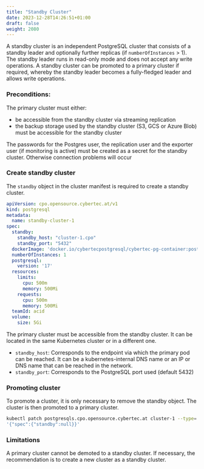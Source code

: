 ```yaml
---
title: "Standby Cluster"
date: 2023-12-28T14:26:51+01:00
draft: false
weight: 2080
---
```


A standby cluster is an independent PostgreSQL cluster that consists of a standby leader and optionally further replicas (if `numberOfInstances` > 1). The standby leader runs in read-only mode and does not accept any write operations. A standby cluster can be promoted to a primary cluster if required, whereby the standby leader becomes a fully-fledged leader and allows write operations.

### Preconditions:
The primary cluster must either:
- be accessible from the standby cluster via streaming replication 
- the backup storage used by the standby cluster (S3, GCS or Azure Blob) must be accessible for the standby cluster

The passwords for the Postgres user, the replication user and the exporter user (if monitoring is active) must be created as a secret for the standby cluster. Otherwise connection problems will occur

### Create standby cluster

The `standby` object in the cluster manifest is required to create a standby cluster.

```yaml 
apiVersion: cpo.opensource.cybertec.at/v1
kind: postgresql
metadata:
  name: standby-cluster-1
spec:
  standby:
    standby_host: "cluster-1.cpo"
    standby_port: "5432"
  dockerImage: 'docker.io/cybertecpostgresql/cybertec-pg-container:postgres-17.4-1'
  numberOfInstances: 1
  postgresql:
    version: '17'
  resources:
    limits:
      cpu: 500m
      memory: 500Mi
    requests:
      cpu: 500m
      memory: 500Mi
  teamId: acid
  volume:
    size: 5Gi
```

The primary cluster must be accessible from the standby cluster. It can be located in the same Kubernetes cluster or in a different one. 

- `standby_host`: Corresponds to the endpoint via which the primary pod can be reached. It can be a kubernetes-internal DNS name or an IP or DNS name that can be reached in the network. 
- `standby_port`: Corresponds to the PostgreSQL port used (default 5432)


### Promoting cluster

To promote a cluster, it is only necessary to remove the standby object. 
The cluster is then promoted to a primary cluster.

```sh
kubectl patch postgresqls.cpo.opensource.cybertec.at cluster-1 --type='merge' -p \
'{"spec":{"standby":null}}'
```


### Limitations
A primary cluster cannot be demoted to a standby cluster. 
If necessary, the recommendation is to create a new cluster as a standby cluster.